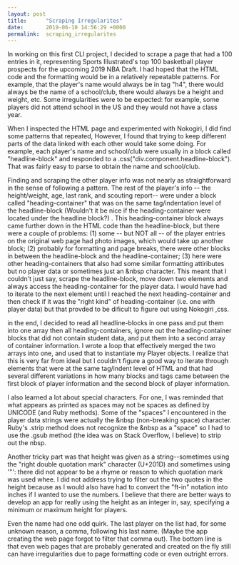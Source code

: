```yaml
---
layout: post
title:      "Scraping Irregularites"
date:       2019-06-10 14:56:29 +0000
permalink:  scraping_irregularites
---
```


In working on this first CLI project, I decided to scrape a page that had a 100 entries in it, representing Sports Illustrated's top 100 basketball player prospects for the upcoming 2019 NBA Draft.  I had hoped that the HTML code and the formatting would be in a relatively repeatable patterns.  For example, that the player's name would always be in tag "h4", there would always be the name of a school/club, there would always be a height and weight, etc.  Some irregularities were to be expected: for example, some players did not attend school in the US and they would not have a class year.

When I inspected the HTML page and experimented with Nokogiri, I did find some patterns that repeated,  However, I found that trying to keep different parts of the data linked with each other would take some doing.  For example, each player's name and school/club were usually in a block called  "headline-block" and responded to a .css("div.component.headline-block").  That was fairly easy to parse to obtain the name and school/club.  

Finding and scraping the other player info was not nearly as straightforward in the sense of following a pattern.  The rest of the player's info -- the height/weight, age, last rank, and scouting report-- were under a block called "heading-container" that was on the same tag/indentation level of the headline-block  (Wouldn't it be nice if the heading-container were located under the headline block?) . This heading-container block always came further down  in the HTML code than  the headline-block, but there were a couple of problems: (1) some -- but NOT all -- of the player entries on the original web page had photo images, which would take up another block; (2) probably for formatting and page breaks, there were other blocks in between the headline-block and the headline-container; (3) here were other heading-containers that also had some similar formatting attiributes but no player data or sometimes just an &nbsp character.  This meant that I couldn't just say, scrape the headline-block, move down two elements and always access the heading-container for the player data.  I would have had to iterate to the next element until I reached the next heading-container and then check if it was the "right kind" of heading-container (i.e. one with player data) but that provded to be dificult to figure out using Nokogiri ,css.  

in the end, I decided to read all headline-blocks in one pass and put them into one array then all  heading-containers, ignore out the heading-container blocks that did not contain student data, and put them into a second array of container information.   I wrote a loop that effectively merged the two arrays into one, and used that to instantiate my Player objects.  I realize that this is very far from ideal but I couldn't figure a good way to iterate through elements that were at the same tag/indent level of HTML and that had several different variations in how many blocks and tags came between the first block of player information and the second block of player information.

I also learned a lot about special characters.  For one, I was reminded that what appears as printed as spaces may not be spaces as defined by UNICODE (and Ruby methods).  Some of the "spaces" I encountered in the player data strings were actually the &nbsp (non-breaking space) character.  Ruby's .strip method does not recognize the &nbsp as a "space" so I had to use the .gsub method (the idea was on Stack Overflow, I believe) to strip out the nbsp.
 
Another tricky part was that height was given as a string--sometimes using the "right double quotation mark" character (U+201D) and sometimes using '\"':  there did not appear to be a rhyme or reason to which quotation mark was used whee.  I did not address trying to filter out the two quotes in the height because as I would also have had to convert the "ft-in" notation into inches if I wanted to use the numbers.  I believe that there are better ways to develop an app for really using the height as an integer in, say, specifying a minimum or maximum height for players.

Even the name had one odd quirk.  The last player on the list had, for some unknown reason, a comma, following his last name.  (Maybe the app creating the web page forgot to filter that comma out). The  bottom line is that even web pages that are probably generated and created on the fly still can have irregularities due to page formatting code or even outright errors.  
